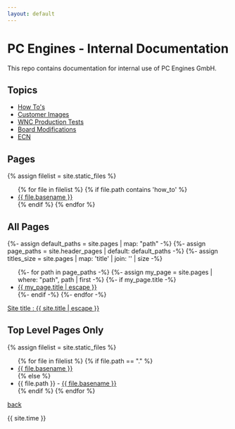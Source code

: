 ```yaml
---
layout: default
---
```

# PC Engines - Internal Documentation

This repo contains documentation for internal use of PC Engines GmbH.

## Topics

*   [How To's](./how_to/index.html)
*   [Customer Images](./customers/index.html)
*   [WNC Production Tests](./wnc/index.html)
*   [Board Modifications](./board_mods/index.html)
*   [ECN](./ecn/index.html)

## Pages

{% assign filelist = site.static_files  %}
<ul>
  {% for file in filelist %}
  {% if file.path contains 'how_to' %}
    <li><a href="{{ site.baseurl }}/how_to/{{ file.basename | append: '.html' }}">{{ file.basename }}</a></li>
  {% endif %}
  {% endfor %}
</ul>

## All Pages 

{%- assign default_paths = site.pages | map: "path" -%}
{%- assign page_paths = site.header_pages | default: default_paths -%}
{%- assign titles_size = site.pages | map: 'title' | join: '' | size -%}
<ul>
{%- for path in page_paths -%}
  {%- assign my_page = site.pages | where: "path", path | first -%}
  {%- if my_page.title -%}
  <li><a class="page-link" href="{{ my_page.url | relative_url }}">{{ my_page.title | escape }}</a></li>
  {%- endif -%}
{%- endfor -%}
</ul>
<a href="{{ "/" | relative_url }}">Site title : {{ site.title | escape }}</a>

## Top Level Pages Only

{% assign filelist = site.static_files  %}
<ul>
  {% for file in filelist %}
  {% if file.path == "." %}
    <li><a href="{{ site.baseurl }}/{{ file.basename | append: '.html' }}">{{ file.basename }}</a></li>
  {% else %}
    <li>{{ file.path }} - <a href="{{ site.baseurl }}/{{ file.basename | append: '.html' }}">{{ file.basename }}</a></li>
  {% endif %}
  {% endfor %}
</ul>

[back](../)


{{ site.time }}
